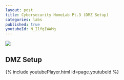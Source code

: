 ```yaml
---
layout: post
title: Cybersecurity HomeLab Pt.3 (DMZ Setup)
categories: labs
published: true
youtubeId: N_IlfgIWWMg
---
```


![]({{site.baseurl}}/images/seclabpt3.jpg)

## DMZ Setup

{% include youtubePlayer.html id=page.youtubeId %}
